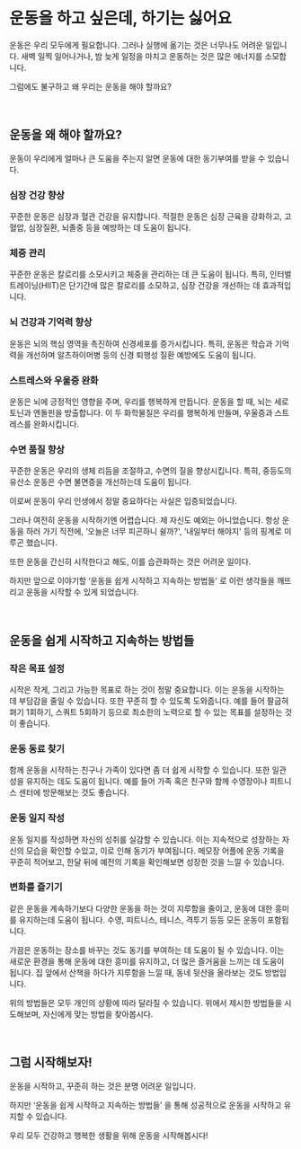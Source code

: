 # 운동을 하고 싶은데, 하기는 싫어요

운동은 우리 모두에게 필요합니다. 그러나 실행에 옮기는 것은 너무나도 어려운 일입니다. 새벽 일찍 일어나거나, 밤 늦게 일정을 마치고 운동하는 것은 많은 에너지를 소모합니다.

그럼에도 불구하고 왜 우리는 운동을 해야 할까요?

<br>

## 운동을 왜 해야 할까요?

운동이 우리에게 얼마나 큰 도움을 주는지 알면 운동에 대한 동기부여를 받을 수 있습니다.

### 심장 건강 향상

꾸준한 운동은 심장과 혈관 건강을 유지합니다. 적절한 운동은 심장 근육을 강화하고, 고혈압, 심장질환, 뇌졸중 등을 예방하는 데 도움이 됩니다.

### 체중 관리

꾸준한 운동은 칼로리를 소모시키고 체중을 관리하는 데 큰 도움이 됩니다. 특히, 인터벌 트레이닝(HIIT)은 단기간에 많은 칼로리를 소모하고, 심장 건강을 개선하는 데 효과적입니다.

### 뇌 건강과 기억력 향상

운동은 뇌의 핵심 영역을 촉진하여 신경세포를 증가시킵니다. 특히, 운동은 학습과 기억력을 개선하며 알츠하이머병 등의 신경 퇴행성 질환 예방에도 도움이 됩니다.

### 스트레스와 우울증 완화

운동은 뇌에 긍정적인 영향을 주며, 우리를 행복하게 만듭니다. 운동을 할 때, 뇌는 세로토닌과 엔돌핀을 방출합니다. 이 두 화학물질은 우리를 행복하게 만들며, 우울증과 스트레스를 완화시킵니다.

### 수면 품질 향상

꾸준한 운동은 우리의 생체 리듬을 조절하고, 수면의 질을 향상시킵니다. 특히, 중등도의 유산소 운동은 수면 불면증을 개선하는데 도움이 됩니다.

이로써 운동이 우리 인생에서 정말 중요하다는 사실은 입증되었습니다.

그러나 여전히 운동을 시작하기엔 어렵습니다. 제 자신도 예외는 아니었습니다. 항상 운동을 하러 가기 직전에, ‘오늘은 너무 피곤하니 쉴까?', ‘내일부터 해야지' 등의 핑계로 미루곤 했습니다.

또한 운동을 간신히 시작한다고 해도, 이를 습관화하는 것은 어려운 일이다.

하지만 앞으로 이야기할 ‘운동을 쉽게 시작하고 지속하는 방법들' 로 이런 생각들을 깨뜨리고 운동을 시작할 수 있게 되었습니다.

<br>

## 운동을 쉽게 시작하고 지속하는 방법들

### 작은 목표 설정

시작은 작게, 그리고 가능한 목표로 하는 것이 정말 중요합니다. 이는 운동을 시작하는 데 부담감을 줄일 수 있습니다. 또한 꾸준히 할 수 있도록 도와줍니다.
예를 들어 팔굽혀펴기 1회하기, 스쿼트 5회하기 등으로 최소한의 노력으로 할 수 있는 목표를 설정하는 것이 좋습니다.

### 운동 동료 찾기

함께 운동을 시작하는 친구나 가족이 있다면 좀 더 쉽게 시작할 수 있습니다. 또한 일관성을 유지하는 데도 도움이 됩니다.
예를 들어 가족 혹은 친구와 함께 수영장이나 피트니스 센터에 방문해보는 것도 좋습니다.

### 운동 일지 작성

운동 일지를 작성하면 자신의 성취를 실감할 수 있습니다. 이는 지속적으로 성장하는 자신의 모습을 확인할 수있고, 이로 인해 동기가 부여됩니다.
메모장 어플에 운동 기록을 꾸준히 적어보고, 한달 뒤에 예전의 기록을 확인해보면 성장한 것을 느낄 수 있습니다.

### 변화를 즐기기

같은 운동을 계속하기보다 다양한 운동을 하는 것이 지루함을 줄이고, 운동에 대한 흥미를 유지하는데 도움이 됩니다.
수영, 피트니스, 테니스, 격투기 등등 모든 운동이 포함됩니다.

가끔은 운동하는 장소를 바꾸는 것도 동기를 부여하는 데 도움이 될 수 있습니다. 이는 새로운 환경을 통해 운동에 대한 흥미를 유지하고, 더 많은 즐거움을 느끼는 데 도움이 됩니다.
집 앞에서 산책을 하다가 지루함을 느낄 때, 동네 뒷산을 올라보는 것도 방법입니다.

위의 방법들은 모두 개인의 상황에 따라 달라질 수 있습니다. 위에서 제시한 방법들을 시도해보며, 자신에게 맞는 방법을 찾아봅시다.

<br>

## 그럼 시작해보자!

운동을 시작하고, 꾸준히 하는 것은 분명 어려운 일입니다.

하지만 ‘운동을 쉽게 시작하고 지속하는 방법들’ 을 통해 성공적으로 운동을 시작하고 유지할 수 있습니다.

우리 모두 건강하고 행복한 생활을 위해 운동을 시작해봅시다!
